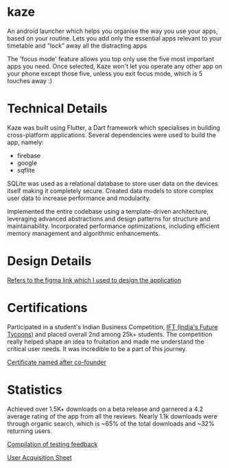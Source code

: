 # kaze
An android launcher which helps you organise the way you use your apps, based on your routine. Lets you add only the essential apps relevant to your timetable and “lock” away all the distracting apps

The 'focus mode' feature allows you top only use the five most important apps you need. Once selected, Kaze won't let you operate any other app on your phone except those five, unless you exit focus mode, which is 5 touches away :)

# Technical Details
Kaze was built using Flutter, a Dart framework which specialises in building cross-platform applications. Several dependencies were used to build the app, namely:
- firebase
- google 
- sqflite

SQLite was used as a relational database to store user data on the devices itself making it completely secure. Created data models to store complex user data to increase performance and modularity.

Implemented the entire codebase using a template-driven architecture, leveraging advanced abstractions and design patterns for structure and maintainability. Incorporated performance optimizations, including efficient memory management and algorithmic enhancements.

# Design Details
[Refers to the figma link which I used to design the application](https://www.figma.com/design/iJnqCULNNOYt53GYdQj40k/kaze?node-id=229-2&t=jw5fx0nPASjmN6Y0-1)

# Certifications 
Participated in a student's Indian Business Competition, [IFT (India's Future Tycoons)](https://www.indiafuturetycoons.com/) and placed overall 2nd among 25k+ students. The competition really helped shape an idea to fruitation and made me understand the critical user needs. It was incredible to be a part of this journey.

[Certificate named after co-founder](https://drive.google.com/file/d/1qVgUOzugOgwwNBzQz_wf_dEukca_-bIU/view?usp=sharing)

# Statistics
Achieved over 1.5K+ downloads on a beta release and garnered a 4.2 average rating of the app from all the reviews. Nearly 1.1k downloads were through organic search, which is ~65% of the total downloads and ~32% returning users. 

[Compilation of testing feedback](https://drive.google.com/file/d/14EA21hGi_9q7I0tvnmpp21WB3RdjP193/view?usp=drive_link)

[User Acquisition Sheet](https://docs.google.com/spreadsheets/d/e/2PACX-1vTu3mWaUSYB3P4pZIgvo-ILOfKS9hbUrqF-0ptj70snlJ7xMI_kjF1gPp_xC501DahqZelZEdOcQbOD/pubhtml)


